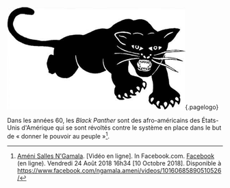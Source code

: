 <!-- TITLE: Black Panther -->
<!-- SUBTITLE: Présentation des Black Panther -->

![Bpp Logo](/uploads/logo/bpp-logo.png "Black Panther logo"){.pagelogo}

Dans les années 60, les *Black Panther* sont des afro-américains des États-Unis d'Amérique qui se sont révoltés contre le système en place dans le but de « donner le pouvoir au peuple »[^1].


[^1]: [Améni Salles N'Gamala](https://www.facebook.com/ngamala.ameni?eid=ARDlKGy1O9Eazm0P9VfQbjm8ciBWjF1TV17RrEcXv-AWl77mG8KDe2ccgc0hhsKv2pKu7eTkTpRWaq1e). [Vidéo en ligne]. In Facebook.com. [Facebook](https://www.facebook.com) (en ligne). Vendredi 24 Août 2018 16h34 [10 Octobre 2018]. Disponible à https://www.facebook.com/ngamala.ameni/videos/10160685890510526/
